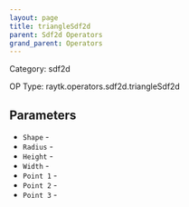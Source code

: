 ```yaml
---
layout: page
title: triangleSdf2d
parent: Sdf2d Operators
grand_parent: Operators
---
```


Category: sdf2d

OP Type: raytk.operators.sdf2d.triangleSdf2d

## Parameters

* `Shape` - 
* `Radius` - 
* `Height` - 
* `Width` - 
* `Point 1` - 
* `Point 2` - 
* `Point 3` -
